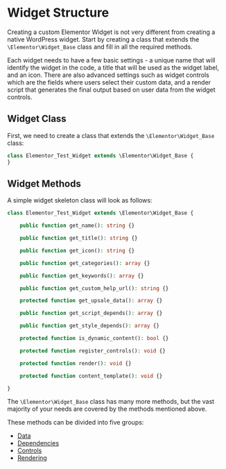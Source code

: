 # Widget Structure

<Badge type="tip" vertical="top" text="Elementor Core" /> <Badge type="warning" vertical="top" text="Intermediate" />

Creating a custom Elementor Widget is not very different from creating a native WordPress widget. Start by creating a class that extends the `\Elementor\Widget_Base` class and fill in all the required methods.

Each widget needs to have a few basic settings - a unique name that will identify the widget in the code, a title that will be used as the widget label, and an icon. There are also advanced settings such as widget controls which are the fields where users select their custom data, and a render script that generates the final output based on user data from the widget controls.

## Widget Class

First, we need to create a class that extends the `\Elementor\Widget_Base` class:

```php
class Elementor_Test_Widget extends \Elementor\Widget_Base {
}
```

## Widget Methods

A simple widget skeleton class will look as follows:

```php
class Elementor_Test_Widget extends \Elementor\Widget_Base {

	public function get_name(): string {}

	public function get_title(): string {}

	public function get_icon(): string {}

	public function get_categories(): array {}

	public function get_keywords(): array {}

	public function get_custom_help_url(): string {}

	protected function get_upsale_data(): array {}

	public function get_script_depends(): array {}

	public function get_style_depends(): array {}

	protected function is_dynamic_content(): bool {}

	protected function register_controls(): void {}

	protected function render(): void {}

	protected function content_template(): void {}

}
```

The `\Elementor\Widget_Base` class has many more methods, but the vast majority of your needs are covered by the methods mentioned above.

These methods can be divided into five groups:

* [Data](./widget-data/)
* [Dependencies](./widget-dependencies/)
* [Controls](./widget-controls/)
* [Rendering](./widget-rendering/)

